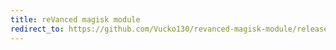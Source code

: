 ```yaml
---
title: reVanced magisk module
redirect_to: https://github.com/Vucko130/revanced-magisk-module/releases
---
```

